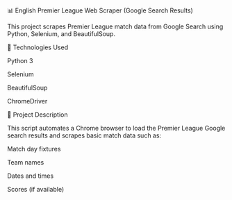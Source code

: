 📊 English Premier League Web Scraper (Google Search Results)

This project scrapes Premier League match data from Google Search using Python, Selenium, and BeautifulSoup.

🧰 Technologies Used

Python 3

Selenium

BeautifulSoup

ChromeDriver

📌 Project Description

This script automates a Chrome browser to load the Premier League Google search results and scrapes basic match data such as:

Match day fixtures

Team names

Dates and times

Scores (if available)


